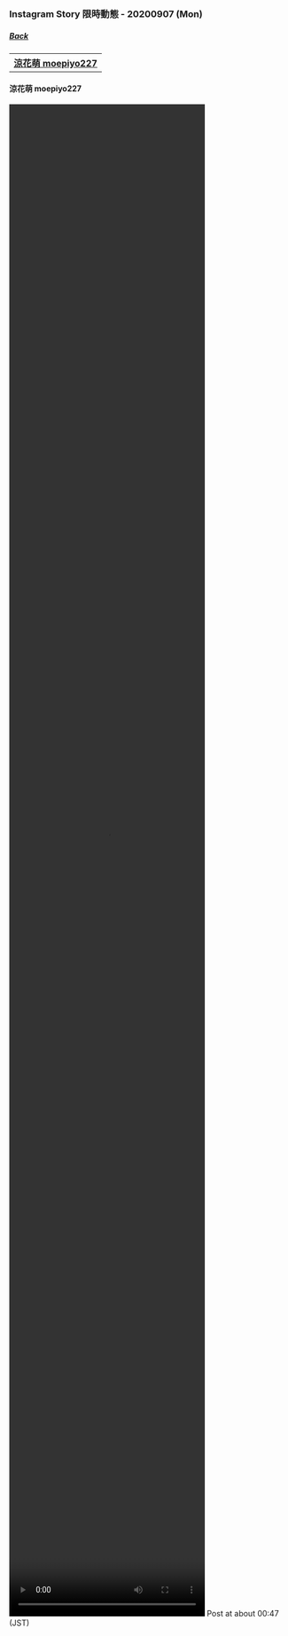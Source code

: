 ### Instagram Story 限時動態 - 20200907 (Mon)
##### [Back](../../IGstory_List.md)

<table>
<tr>
<th><a href="#moepiyo227">涼花萌 moepiyo227</a></th>
</tr>
</table>

<a name="moepiyo227"></a>
#### 涼花萌 moepiyo227

<video width="70%" height="70%" controls>
  <source src="../../../../../Album/Instagram/IGstory/Sep2020/20200907/20200907_moepiyo227_1.mp4" type="video/mp4">
</video>
Post at about 00:47 (JST)  
